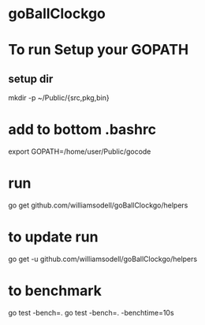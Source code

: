 # goBallClockgo

# To run Setup your GOPATH
## setup dir
mkdir -p ~/Public/{src,pkg,bin}
# add to bottom .bashrc
export GOPATH=/home/user/Public/gocode

# run
go get github.com/williamsodell/goBallClockgo/helpers

# to update run
go get -u github.com/williamsodell/goBallClockgo/helpers

# to benchmark
go test -bench=.
go test -bench=. -benchtime=10s
